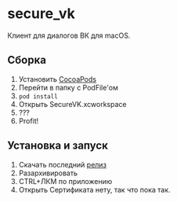# secure_vk
Клиент для диалогов ВК для macOS.

## Сборка
1. Установить [CocoaPods](https://guides.cocoapods.org/using/getting-started.html)
2. Перейти в папку с PodFile'ом
3. `pod install`
4. Открыть SecureVK.xcworkspace
5. ???
6. Profit!

## Установка и запуск
1. Скачать последний [релиз](https://github.com/Rubikoid/secure_vk/releases) 
2. Разархивировать
3. CTRL+ЛКМ по приложению
4. Открыть
Сертификата нету, так что пока так.
